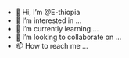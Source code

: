 - 👋 Hi, I’m @E-thiopia
- 👀 I’m interested in ...
- 🌱 I’m currently learning ...
- 💞️ I’m looking to collaborate on ...
- 📫 How to reach me ...

<!---
E-thiopia/E-thiopia is a ✨ special ✨ repository because its `README.md` (this file) appears on your GitHub profile.
You can click the Preview link to take a look at your changes.
--->
